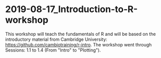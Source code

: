 # 2019-08-17_Introduction-to-R-workshop

This workshop will teach the fundamentals of R and will be based on the introductory material from Cambridge University: <https://github.com/cambiotraining/r-intro>. The workshop went through Sessions: 1.1 to 1.4 (From "Intro" to "Plotting").
